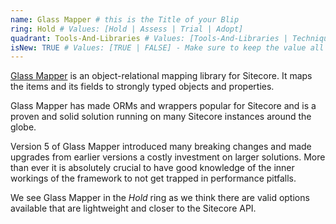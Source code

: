```yaml
---
name: Glass Mapper # this is the Title of your Blip
ring: Hold # Values: [Hold | Assess | Trial | Adopt]
quadrant: Tools-And-Libraries # Values: [Tools-And-Libraries | Techniques | Modules | Products] - Make sure to keep these exact values, the Radar is also case sensitive.
isNew: TRUE # Values: [TRUE | FALSE] - Make sure to keep the value all uppercase.
---
```

[Glass Mapper](https://github.com/mikeedwards83/Glass.Mapper/) is an object-relational mapping library for Sitecore. It maps the items and its fields to strongly typed objects and properties. 

Glass Mapper has made ORMs and wrappers popular for Sitecore and is a proven and solid solution running on many Sitecore instances around the globe. 

Version 5 of Glass Mapper introduced many breaking changes and made upgrades from earlier versions a costly investment on larger solutions. More than ever it is absolutely crucial to have good knowledge of the inner workings of the framework to not get trapped in performance pitfalls.

We see Glass Mapper in the _Hold_ ring as we think there are valid options available that are lightweight and closer to the Sitecore API.
